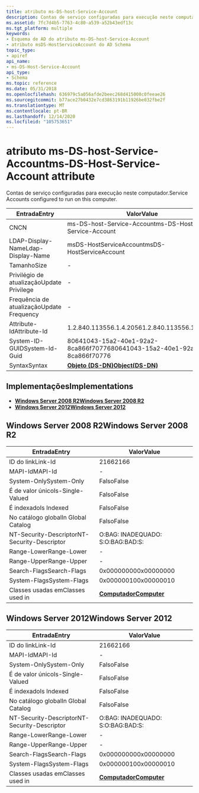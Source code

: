```yaml
---
title: atributo ms-DS-host-Service-Account
description: Contas de serviço configuradas para execução neste computador.
ms.assetid: 7fc7d4b5-7763-4c80-a539-a52b43edf13c
ms.tgt_platform: multiple
keywords:
- Esquema de AD do atributo ms-DS-host-Service-Account
- atributo msDS-HostServiceAccount do AD Schema
topic_type:
- apiref
api_name:
- ms-DS-Host-Service-Account
api_type:
- Schema
ms.topic: reference
ms.date: 05/31/2018
ms.openlocfilehash: 636979c5a056afde2beec268d415008c0feeae26
ms.sourcegitcommit: b77ace27b0432e7cd3863191b11926be032fbe2f
ms.translationtype: MT
ms.contentlocale: pt-BR
ms.lasthandoff: 12/14/2020
ms.locfileid: "105753651"
---
```

# <a name="ms-ds-host-service-account-attribute"></a><span data-ttu-id="44931-105">atributo ms-DS-host-Service-Account</span><span class="sxs-lookup"><span data-stu-id="44931-105">ms-DS-Host-Service-Account attribute</span></span>

<span data-ttu-id="44931-106">Contas de serviço configuradas para execução neste computador.</span><span class="sxs-lookup"><span data-stu-id="44931-106">Service Accounts configured to run on this computer.</span></span>



| <span data-ttu-id="44931-107">Entrada</span><span class="sxs-lookup"><span data-stu-id="44931-107">Entry</span></span> | <span data-ttu-id="44931-108">Valor</span><span class="sxs-lookup"><span data-stu-id="44931-108">Value</span></span> |
|-------------------|-----------------------------------------|
| <span data-ttu-id="44931-109">CN</span><span class="sxs-lookup"><span data-stu-id="44931-109">CN</span></span>                | <span data-ttu-id="44931-110">ms-DS-host-Service-Account</span><span class="sxs-lookup"><span data-stu-id="44931-110">ms-DS-Host-Service-Account</span></span>              |
| <span data-ttu-id="44931-111">LDAP-Display-Name</span><span class="sxs-lookup"><span data-stu-id="44931-111">Ldap-Display-Name</span></span> | <span data-ttu-id="44931-112">msDS-HostServiceAccount</span><span class="sxs-lookup"><span data-stu-id="44931-112">msDS-HostServiceAccount</span></span>                 |
| <span data-ttu-id="44931-113">Tamanho</span><span class="sxs-lookup"><span data-stu-id="44931-113">Size</span></span>              | \-                                      |
| <span data-ttu-id="44931-114">Privilégio de atualização</span><span class="sxs-lookup"><span data-stu-id="44931-114">Update Privilege</span></span>  | \-                                      |
| <span data-ttu-id="44931-115">Frequência de atualização</span><span class="sxs-lookup"><span data-stu-id="44931-115">Update Frequency</span></span>  | \-                                      |
| <span data-ttu-id="44931-116">Attribute-Id</span><span class="sxs-lookup"><span data-stu-id="44931-116">Attribute-Id</span></span>      | <span data-ttu-id="44931-117">1.2.840.113556.1.4.2056</span><span class="sxs-lookup"><span data-stu-id="44931-117">1.2.840.113556.1.4.2056</span></span>                 |
| <span data-ttu-id="44931-118">System-ID-GUID</span><span class="sxs-lookup"><span data-stu-id="44931-118">System-Id-Guid</span></span>    | <span data-ttu-id="44931-119">80641043-15a2-40e1-92a2-8ca866f70776</span><span class="sxs-lookup"><span data-stu-id="44931-119">80641043-15a2-40e1-92a2-8ca866f70776</span></span>    |
| <span data-ttu-id="44931-120">Syntax</span><span class="sxs-lookup"><span data-stu-id="44931-120">Syntax</span></span>            | [<span data-ttu-id="44931-121">**Objeto (DS-DN)**</span><span class="sxs-lookup"><span data-stu-id="44931-121">**Object(DS-DN)**</span></span>](s-object-ds-dn.md) |



## <a name="implementations"></a><span data-ttu-id="44931-122">Implementações</span><span class="sxs-lookup"><span data-stu-id="44931-122">Implementations</span></span>

-   [<span data-ttu-id="44931-123">**Windows Server 2008 R2**</span><span class="sxs-lookup"><span data-stu-id="44931-123">**Windows Server 2008 R2**</span></span>](#windows-server-2008-r2)
-   [<span data-ttu-id="44931-124">**Windows Server 2012**</span><span class="sxs-lookup"><span data-stu-id="44931-124">**Windows Server 2012**</span></span>](#windows-server-2012)

## <a name="windows-server-2008-r2"></a><span data-ttu-id="44931-125">Windows Server 2008 R2</span><span class="sxs-lookup"><span data-stu-id="44931-125">Windows Server 2008 R2</span></span>



| <span data-ttu-id="44931-126">Entrada</span><span class="sxs-lookup"><span data-stu-id="44931-126">Entry</span></span> | <span data-ttu-id="44931-127">Valor</span><span class="sxs-lookup"><span data-stu-id="44931-127">Value</span></span> |
|------------------------|-------------------------------------------|
| <span data-ttu-id="44931-128">ID do link</span><span class="sxs-lookup"><span data-stu-id="44931-128">Link-Id</span></span>                | <span data-ttu-id="44931-129">2166</span><span class="sxs-lookup"><span data-stu-id="44931-129">2166</span></span>                                      |
| <span data-ttu-id="44931-130">MAPI-Id</span><span class="sxs-lookup"><span data-stu-id="44931-130">MAPI-Id</span></span>                | \-                                        |
| <span data-ttu-id="44931-131">System-Only</span><span class="sxs-lookup"><span data-stu-id="44931-131">System-Only</span></span>            | <span data-ttu-id="44931-132">Falso</span><span class="sxs-lookup"><span data-stu-id="44931-132">False</span></span>                                     |
| <span data-ttu-id="44931-133">É de valor único</span><span class="sxs-lookup"><span data-stu-id="44931-133">Is-Single-Valued</span></span>       | <span data-ttu-id="44931-134">Falso</span><span class="sxs-lookup"><span data-stu-id="44931-134">False</span></span>                                     |
| <span data-ttu-id="44931-135">É indexado</span><span class="sxs-lookup"><span data-stu-id="44931-135">Is Indexed</span></span>             | <span data-ttu-id="44931-136">Falso</span><span class="sxs-lookup"><span data-stu-id="44931-136">False</span></span>                                     |
| <span data-ttu-id="44931-137">No catálogo global</span><span class="sxs-lookup"><span data-stu-id="44931-137">In Global Catalog</span></span>      | <span data-ttu-id="44931-138">Falso</span><span class="sxs-lookup"><span data-stu-id="44931-138">False</span></span>                                     |
| <span data-ttu-id="44931-139">NT-Security-Descriptor</span><span class="sxs-lookup"><span data-stu-id="44931-139">NT-Security-Descriptor</span></span> | <span data-ttu-id="44931-140">O:BAG: INADEQUADO: S:</span><span class="sxs-lookup"><span data-stu-id="44931-140">O:BAG:BAD:S:</span></span>                              |
| <span data-ttu-id="44931-141">Range-Lower</span><span class="sxs-lookup"><span data-stu-id="44931-141">Range-Lower</span></span>            | \-                                        |
| <span data-ttu-id="44931-142">Range-Upper</span><span class="sxs-lookup"><span data-stu-id="44931-142">Range-Upper</span></span>            | \-                                        |
| <span data-ttu-id="44931-143">Search-Flags</span><span class="sxs-lookup"><span data-stu-id="44931-143">Search-Flags</span></span>           | <span data-ttu-id="44931-144">0x00000000</span><span class="sxs-lookup"><span data-stu-id="44931-144">0x00000000</span></span>                                |
| <span data-ttu-id="44931-145">System-Flags</span><span class="sxs-lookup"><span data-stu-id="44931-145">System-Flags</span></span>           | <span data-ttu-id="44931-146">0x00000010</span><span class="sxs-lookup"><span data-stu-id="44931-146">0x00000010</span></span>                                |
| <span data-ttu-id="44931-147">Classes usadas em</span><span class="sxs-lookup"><span data-stu-id="44931-147">Classes used in</span></span>        | [<span data-ttu-id="44931-148">**Computador**</span><span class="sxs-lookup"><span data-stu-id="44931-148">**Computer**</span></span>](c-computer.md)<br/> |



## <a name="windows-server-2012"></a><span data-ttu-id="44931-149">Windows Server 2012</span><span class="sxs-lookup"><span data-stu-id="44931-149">Windows Server 2012</span></span>



| <span data-ttu-id="44931-150">Entrada</span><span class="sxs-lookup"><span data-stu-id="44931-150">Entry</span></span> | <span data-ttu-id="44931-151">Valor</span><span class="sxs-lookup"><span data-stu-id="44931-151">Value</span></span> |
|------------------------|-------------------------------------------|
| <span data-ttu-id="44931-152">ID do link</span><span class="sxs-lookup"><span data-stu-id="44931-152">Link-Id</span></span>                | <span data-ttu-id="44931-153">2166</span><span class="sxs-lookup"><span data-stu-id="44931-153">2166</span></span>                                      |
| <span data-ttu-id="44931-154">MAPI-Id</span><span class="sxs-lookup"><span data-stu-id="44931-154">MAPI-Id</span></span>                | \-                                        |
| <span data-ttu-id="44931-155">System-Only</span><span class="sxs-lookup"><span data-stu-id="44931-155">System-Only</span></span>            | <span data-ttu-id="44931-156">Falso</span><span class="sxs-lookup"><span data-stu-id="44931-156">False</span></span>                                     |
| <span data-ttu-id="44931-157">É de valor único</span><span class="sxs-lookup"><span data-stu-id="44931-157">Is-Single-Valued</span></span>       | <span data-ttu-id="44931-158">Falso</span><span class="sxs-lookup"><span data-stu-id="44931-158">False</span></span>                                     |
| <span data-ttu-id="44931-159">É indexado</span><span class="sxs-lookup"><span data-stu-id="44931-159">Is Indexed</span></span>             | <span data-ttu-id="44931-160">Falso</span><span class="sxs-lookup"><span data-stu-id="44931-160">False</span></span>                                     |
| <span data-ttu-id="44931-161">No catálogo global</span><span class="sxs-lookup"><span data-stu-id="44931-161">In Global Catalog</span></span>      | <span data-ttu-id="44931-162">Falso</span><span class="sxs-lookup"><span data-stu-id="44931-162">False</span></span>                                     |
| <span data-ttu-id="44931-163">NT-Security-Descriptor</span><span class="sxs-lookup"><span data-stu-id="44931-163">NT-Security-Descriptor</span></span> | <span data-ttu-id="44931-164">O:BAG: INADEQUADO: S:</span><span class="sxs-lookup"><span data-stu-id="44931-164">O:BAG:BAD:S:</span></span>                              |
| <span data-ttu-id="44931-165">Range-Lower</span><span class="sxs-lookup"><span data-stu-id="44931-165">Range-Lower</span></span>            | \-                                        |
| <span data-ttu-id="44931-166">Range-Upper</span><span class="sxs-lookup"><span data-stu-id="44931-166">Range-Upper</span></span>            | \-                                        |
| <span data-ttu-id="44931-167">Search-Flags</span><span class="sxs-lookup"><span data-stu-id="44931-167">Search-Flags</span></span>           | <span data-ttu-id="44931-168">0x00000000</span><span class="sxs-lookup"><span data-stu-id="44931-168">0x00000000</span></span>                                |
| <span data-ttu-id="44931-169">System-Flags</span><span class="sxs-lookup"><span data-stu-id="44931-169">System-Flags</span></span>           | <span data-ttu-id="44931-170">0x00000010</span><span class="sxs-lookup"><span data-stu-id="44931-170">0x00000010</span></span>                                |
| <span data-ttu-id="44931-171">Classes usadas em</span><span class="sxs-lookup"><span data-stu-id="44931-171">Classes used in</span></span>        | [<span data-ttu-id="44931-172">**Computador**</span><span class="sxs-lookup"><span data-stu-id="44931-172">**Computer**</span></span>](c-computer.md)<br/> |



 

 






